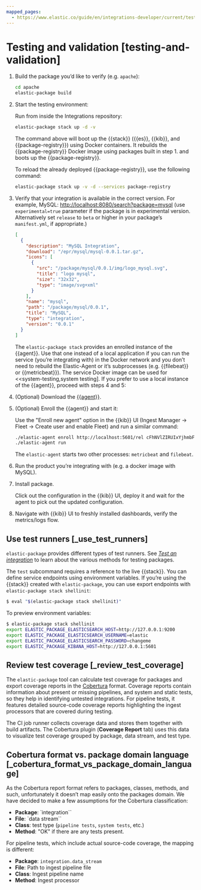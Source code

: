 ```yaml
---
mapped_pages:
  - https://www.elastic.co/guide/en/integrations-developer/current/testing-and-validation.html
---
```


# Testing and validation [testing-and-validation]

1. Build the package you’d like to verify (e.g. `apache`):

    ```bash
    cd apache
    elastic-package build
    ```

2. Start the testing environment:

    Run from inside the Integrations repository:

    ```bash
    elastic-package stack up -d -v
    ```

    The command above will boot up the {{stack}} ({{es}}, {{kib}}, and {{package-registry}}) using Docker containers. It rebuilds the {{package-registry}} Docker image using packages built in step 1. and boots up the {{package-registry}}.

    To reload the already deployed {{package-registry}}, use the following command:

    ```bash
    elastic-package stack up -v -d --services package-registry
    ```

3. Verify that your integration is available in the correct version. For example, MySQL: [http://localhost:8080/search?package=mysql](http://localhost:8080/search?package=mysql) (use `experimental=true` parameter if the package is in experimental version. Alternatively set `release` to `beta` or higher in your package’s `manifest.yml`, if appropriate.)

    ```json
    [
      {
        "description": "MySQL Integration",
        "download": "/epr/mysql/mysql-0.0.1.tar.gz",
        "icons": [
          {
            "src": "/package/mysql/0.0.1/img/logo_mysql.svg",
            "title": "logo mysql",
            "size": "32x32",
            "type": "image/svg+xml"
          }
        ],
        "name": "mysql",
        "path": "/package/mysql/0.0.1",
        "title": "MySQL",
        "type": "integration",
        "version": "0.0.1"
      }
    ]
    ```

    The `elastic-package stack` provides an enrolled instance of the {{agent}}. Use that one instead of a local application if you can run the service (you’re integrating with) in the Docker network and you don’t need to rebuild the Elastic-Agent or it’s subprocesses (e.g. {{filebeat}} or {{metricbeat}}). The service Docker image can be used for <<system-testing,system testing]. If you prefer to use a local instance of the {{agent}}, proceed with steps 4 and 5:

4. (Optional) Download the [{{agent}}](https://www.elastic.co/downloads/elastic-agent).
5. (Optional) Enroll the {{agent}} and start it:

    Use the "Enroll new agent" option in the {{kib}} UI (Ingest Manager → Fleet → Create user and enable Fleet) and run a similar command:

    ```bash
    ./elastic-agent enroll http://localhost:5601/rel cFhNVlZIRUIxYjhmbFhqNTBoS2o6OUhMWkF4SFJRZmFNZTh3QmtvR1cxZw==
    ./elastic-agent run
    ```

    The `elastic-agent` starts two other processes: `metricbeat` and `filebeat`.

6. Run the product you’re integrating with (e.g. a docker image with MySQL).
7. Install package.

    Click out the configuration in the {{kib}} UI, deploy it and wait for the agent to pick out the updated configuration.

8. Navigate with {{kib}} UI to freshly installed dashboards, verify the metrics/logs flow.

## Use test runners [_use_test_runners]

`elastic-package` provides different types of test runners. See [*Test an integration*](/extend/testing.md) to learn about the various methods for testing packages.

The `test` subcommand requires a reference to the live {{stack}}. You can define service endpoints using environment variables. If you’re using the {{stack}} created with `elastic-package`, you can use export endpoints with `elastic-package stack shellinit`:

```bash
$ eval "$(elastic-package stack shellinit)"
```

To preview environment variables:

```bash
$ elastic-package stack shellinit
export ELASTIC_PACKAGE_ELASTICSEARCH_HOST=http://127.0.0.1:9200
export ELASTIC_PACKAGE_ELASTICSEARCH_USERNAME=elastic
export ELASTIC_PACKAGE_ELASTICSEARCH_PASSWORD=changeme
export ELASTIC_PACKAGE_KIBANA_HOST=http://127.0.0.1:5601
```


## Review test coverage [_review_test_coverage]

The `elastic-package` tool can calculate test coverage for packages and export coverage reports in the [Cobertura](https://cobertura.github.io/cobertura/) format. Coverage reports contain information about present or missing pipelines, and system and static tests, so they help in identifying untested integrations. For pipeline tests, it features detailed source-code coverage reports highlighting the ingest processors that are covered during testing.

The CI job runner collects coverage data and stores them together with build artifacts. The Cobertura plugin (**Coverage Report** tab) uses this data to visualize test coverage grouped by package, data stream, and test type.


## Cobertura format vs. package domain language [_cobertura_format_vs_package_domain_language]

As the Cobertura report format refers to packages, classes, methods, and such, unfortunately it doesn’t map easily onto the packages domain. We have decided to make a few assumptions for the Cobertura classification:

* **Package**: `integration``
* **File**: `data stream``
* **Class**: test type (`pipeline tests`, `system tests`, etc.)
* **Method**: "OK" if there are any tests present.

For pipeline tests, which include actual source-code coverage, the mapping is different:

* **Package**: `integration.data_stream`
* **File**: Path to ingest pipeline file
* **Class**: Ingest pipeline name
* **Method**: Ingest processor
